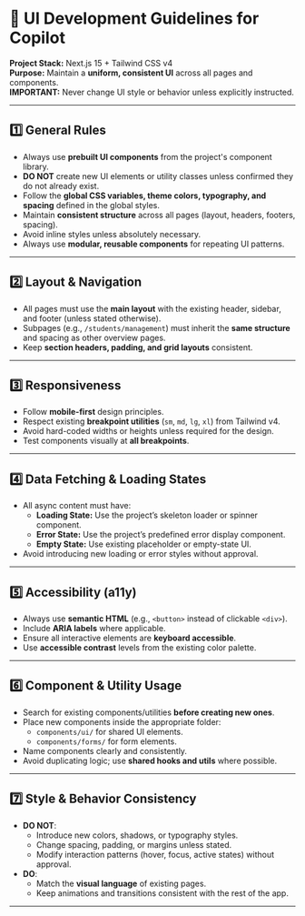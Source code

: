# 📜 UI Development Guidelines for Copilot

**Project Stack:** Next.js 15 + Tailwind CSS v4  
**Purpose:** Maintain a **uniform, consistent UI** across all pages and components.  
**IMPORTANT:** Never change UI style or behavior unless explicitly instructed.

---

## 1️⃣ General Rules

- Always use **prebuilt UI components** from the project's component library.
- **DO NOT** create new UI elements or utility classes unless confirmed they do not already exist.
- Follow the **global CSS variables, theme colors, typography, and spacing** defined in the global styles.
- Maintain **consistent structure** across all pages (layout, headers, footers, spacing).
- Avoid inline styles unless absolutely necessary.
- Always use **modular, reusable components** for repeating UI patterns.

---

## 2️⃣ Layout & Navigation

- All pages must use the **main layout** with the existing header, sidebar, and footer (unless stated otherwise).
- Subpages (e.g., `/students/management`) must inherit the **same structure** and spacing as other overview pages.
- Keep **section headers, padding, and grid layouts** consistent.

---

## 3️⃣ Responsiveness

- Follow **mobile-first** design principles.
- Respect existing **breakpoint utilities** (`sm`, `md`, `lg`, `xl`) from Tailwind v4.
- Avoid hard-coded widths or heights unless required for the design.
- Test components visually at **all breakpoints**.

---

## 4️⃣ Data Fetching & Loading States

- All async content must have:
  - **Loading State:** Use the project’s skeleton loader or spinner component.
  - **Error State:** Use the project’s predefined error display component.
  - **Empty State:** Use existing placeholder or empty-state UI.
- Avoid introducing new loading or error styles without approval.

---

## 5️⃣ Accessibility (a11y)

- Always use **semantic HTML** (e.g., `<button>` instead of clickable `<div>`).
- Include **ARIA labels** where applicable.
- Ensure all interactive elements are **keyboard accessible**.
- Use **accessible contrast** levels from the existing color palette.

---

## 6️⃣ Component & Utility Usage

- Search for existing components/utilities **before creating new ones**.
- Place new components inside the appropriate folder:
  - `components/ui/` for shared UI elements.
  - `components/forms/` for form elements.
- Name components clearly and consistently.
- Avoid duplicating logic; use **shared hooks and utils** where possible.

---

## 7️⃣ Style & Behavior Consistency

- **DO NOT**:
  - Introduce new colors, shadows, or typography styles.
  - Change spacing, padding, or margins unless stated.
  - Modify interaction patterns (hover, focus, active states) without approval.
- **DO**:
  - Match the **visual language** of existing pages.
  - Keep animations and transitions consistent with the rest of the app.

---
